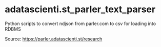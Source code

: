 # adatascienti.st_parler_text_parser
Python scripts to convert ndjson from parler.com to csv for loading into RDBMS

Source: https://parler.adatascienti.st/research
